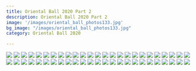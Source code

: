 ```yaml
---
title: Oriental Ball 2020 Part 2
description: Oriental Ball 2020 Part 2
image: '/images/oriental_ball_photos133.jpg'
bg_image: "/images/oriental_ball_photos133.jpg"
category: Oriental Ball 2020

---
```


![](/images/oriental_ball_photos51.jpg)
![](/images/oriental_ball_photos52.jpg)
![](/images/oriental_ball_photos53.jpg)
![](/images/oriental_ball_photos54.jpg)
![](/images/oriental_ball_photos55.jpg)
![](/images/oriental_ball_photos56.jpg)
![](/images/oriental_ball_photos57.jpg)
![](/images/oriental_ball_photos58.jpg)
![](/images/oriental_ball_photos59.jpg)
![](/images/oriental_ball_photos60.jpg)
![](/images/oriental_ball_photos61.jpg)
![](/images/oriental_ball_photos62.jpg)
![](/images/oriental_ball_photos63.jpg)
![](/images/oriental_ball_photos64.jpg)
![](/images/oriental_ball_photos65.jpg)
![](/images/oriental_ball_photos66.jpg)
![](/images/oriental_ball_photos67.jpg)
![](/images/oriental_ball_photos68.jpg)
![](/images/oriental_ball_photos69.jpg)
![](/images/oriental_ball_photos70.jpg)
![](/images/oriental_ball_photos71.jpg)
![](/images/oriental_ball_photos72.jpg)
![](/images/oriental_ball_photos73.jpg)
![](/images/oriental_ball_photos74.jpg)
![](/images/oriental_ball_photos75.jpg)
![](/images/oriental_ball_photos76.jpg)
![](/images/oriental_ball_photos77.jpg)
![](/images/oriental_ball_photos78.jpg)
![](/images/oriental_ball_photos79.jpg)
![](/images/oriental_ball_photos80.jpg)
![](/images/oriental_ball_photos81.jpg)
![](/images/oriental_ball_photos82.jpg)
![](/images/oriental_ball_photos83.jpg)
![](/images/oriental_ball_photos84.jpg)
![](/images/oriental_ball_photos85.jpg)
![](/images/oriental_ball_photos86.jpg)
![](/images/oriental_ball_photos87.jpg)
![](/images/oriental_ball_photos88.jpg)
![](/images/oriental_ball_photos89.jpg)
![](/images/oriental_ball_photos90.jpg)
![](/images/oriental_ball_photos91.jpg)
![](/images/oriental_ball_photos92.jpg)
![](/images/oriental_ball_photos93.jpg)
![](/images/oriental_ball_photos94.jpg)
![](/images/oriental_ball_photos95.jpg)
![](/images/oriental_ball_photos96.jpg)
![](/images/oriental_ball_photos97.jpg)
![](/images/oriental_ball_photos98.jpg)
![](/images/oriental_ball_photos99.jpg)
![](/images/oriental_ball_photos100.jpg)
